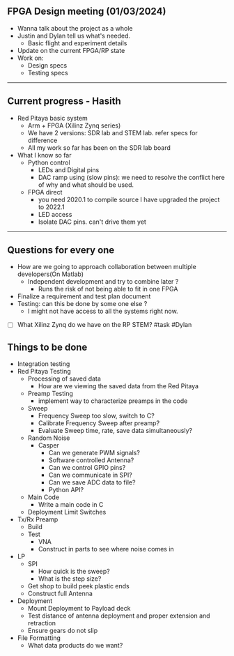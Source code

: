 ## FPGA Design meeting (01/03/2024)
- Wanna talk about the project as a whole 
- Justin and Dylan tell us what's needed.
	- Basic flight and experiment details
- Update on the current FPGA/RP state
- Work on:
	- Design specs
	- Testing specs
---
## Current progress - Hasith

- Red Pitaya basic system
	- Arm + FPGA (Xilinz Zynq series)
	- We have 2 versions: SDR lab and STEM lab. refer specs for difference
	- All my work so far has been on the SDR lab board
- What I know so far
	- Python control
		- LEDs and Digital pins
		- DAC ramp using (slow pins): we need to resolve the conflict here of why and what should be used. 
	- FPGA direct
		- you need 2020.1 to compile source I have upgraded the project to 2022.1
		- LED access 
		- Isolate DAC pins. can't drive them yet
---
## Questions for every one

- How are we going to approach collaboration between multiple developers(On Matlab)
	- Independent development and try to combine later ?
		- Runs the risk of not being able to fit in one FPGA
- Finalize a requirement and test plan document
- Testing: can this be done by some one else ? 
	- I might not have access to all the systems right now.
- [ ] What Xilinz Zynq do we have on the RP STEM? #task #Dylan 


## Things to be done
- Integration testing
- Red Pitaya Testing
	- Processing of saved data
		- How are we viewing the saved data from the Red Pitaya
	- Preamp Testing
		- implement way to characterize preamps in the code
	- Sweep
		- Frequency Sweep too slow, switch to C?
		- Calibrate Frequency Sweep after preamp?
		- Evaluate Sweep time, rate, save data simultaneously?
	- Random Noise
		- Casper
			- Can we generate PWM signals?
			- Software controlled Antenna?
			- Can we control GPIO pins?
			- Can we communicate in SPI?
			- Can we save ADC data to file?
			- Python API?
	- Main Code
		- Write a main code in C
	- Deployment Limit Switches
- Tx/Rx Preamp
	- Build
	- Test
		- VNA
		- Construct in parts to see where noise comes in
- LP
	- SPI
		- How quick is the sweep?
		- What is the step size?
	- Get shop to build peek plastic ends
	- Construct full Antenna
- Deployment
	- Mount Deployment to Payload deck
	- Test distance of antenna deployment and proper extension and retraction
	- Ensure gears do not slip
- File Formatting
	- What data products do we want?